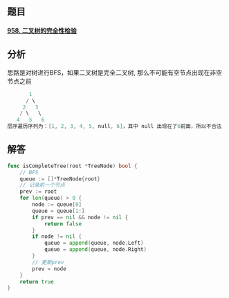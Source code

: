 ## 题目

#### [958. 二叉树的完全性检验](https://leetcode-cn.com/problems/check-completeness-of-a-binary-tree/)



## 分析

思路是对树进行BFS，如果二叉树是完全二叉树, 那么不可能有空节点出现在非空节点之前

```go
       1
      / \
     2   3
    / \   \
   4   5   6
层序遍历序列为：[1, 2, 3, 4, 5, null, 6]，其中 null 出现在了6前面，所以不合法
```



## 解答

```go
func isCompleteTree(root *TreeNode) bool {
    // BFS
    queue := []*TreeNode{root}
    // 记录前一个节点
    prev := root
    for len(queue) > 0 {
        node := queue[0]
        queue = queue[1:]
        if prev == nil && node != nil {
            return false
        }
        if node != nil {
            queue = append(queue, node.Left)
            queue = append(queue, node.Right)
        }
        // 更新prev
        prev = node
    }
    return true
}
```

